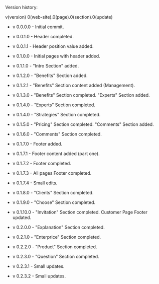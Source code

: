 Version history:

v(version) 0(web-site).0(page).0(section).0(update)

- v 0.0.0.0 - Initial commit.

- v 0.0.1.0 - Header completed.

- v 0.0.1.1 - Header position value added.

- v 0.1.0.0 - Initial pages with header added.

- v 0.1.1.0 - "Intro Section" added.

- v 0.1.2.0 - "Benefits" Section added.

- v 0.1.2.1 - "Benefits" Section content added (Management).

- v 0.1.3.0 - "Benefits" Section completed. "Experts" Section added.

- v 0.1.4.0 - "Experts" Section completed.

- v 0.1.4.0 - "Strategies" Section completed.

- v 0.1.5.0 - "Pricing" Section completed. "Comments" Section added.

- v 0.1.6.0 - "Comments" Section completed.

- v 0.1.7.0 - Footer added.

- v 0.1.7.1 - Footer content added (part one).

- v 0.1.7.2 - Footer completed.

- v 0.1.7.3 - All pages Footer completed.

- v 0.1.7.4 - Small edits.

- v 0.1.8.0 - "Clients" Section completed.

- v 0.1.9.0 - "Choose" Section completed.

- v 0.1.10.0 - "Invitation" Section completed. Customer Page Footer updated.

- v 0.2.0.0 - "Explanation" Section completed.

- v 0.2.1.0 - "Enterprice" Section completed.

- v 0.2.2.0 - "Product" Section completed.

- v 0.2.3.0 - "Question" Section completed.

- v 0.2.3.1 - Small updates.

- v 0.2.3.2 - Small updates.

